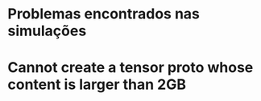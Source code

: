 <h1>Problemas encontrados nas simulações<h1>

Cannot create a tensor proto whose content is larger than 2GB
